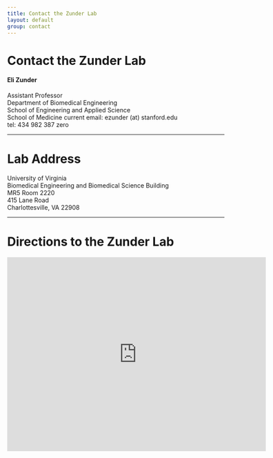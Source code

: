 ```yaml
---
title: Contact the Zunder Lab
layout: default
group: contact
---
```


# Contact the Zunder Lab


<div class="row">

<div class="col-md-4">

  <h4>Eli Zunder</h4>
  Assistant Professor  <br>
  Department of Biomedical Engineering  <br>
  School of Engineering and Applied Science  <br>
  School of Medicine
  current email: ezunder (at) stanford.edu <br>
  tel: 434 982 387 zero

</div>

</div>

***
# Lab Address

<div class="row">

<div class="col-md-4">

University of Virginia<br>
Biomedical Engineering and Biomedical Science Building<br>
MR5 Room 2220<br>
415 Lane Road<br>
Charlottesville, VA 22908

</div>

</div>

***
# Directions to the Zunder Lab

<div class="google-maps">
	<iframe src="https://www.google.com/maps/embed?pb=!1m18!1m12!1m3!1d785.6741214970864!2d-78.50102297301949!3d38.03085217749819!2m3!1f0!2f0!3f0!3m2!1i1024!2i768!4f13.1!3m3!1m2!1s0x0000000000000000%3A0x965c31c854f66b2d!2sMR5+Building%2C+UVA+School+of+Medicine!5e0!3m2!1sen!2sus!4v1438042955562" width="600" height="450" frameborder="0" style="border:0" allowfullscreen></iframe>
</div>